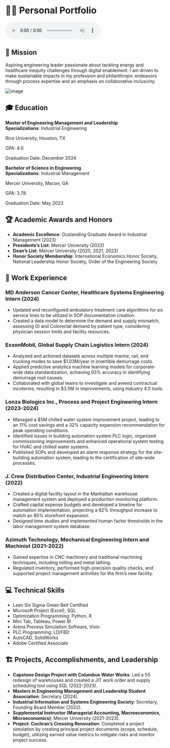 # 👩‍💻 Personal Portfolio

<audio controls>
  <source src="StockTune-Sunset%20Coffee%20Break_1729731655.mp3" type="audio/mpeg">
</audio>


## 🎯 Mission
Aspiring engineering leader passionate about tackling energy and healthcare inequity challenges through digital enablement. I am driven to make sustainable impacts in my profession and philanthropic endeavors through process expertise and an emphasis on collaborative inclusivity. 


![image](https://github.com/user-attachments/assets/85518051-788d-4a7f-80ed-98926a61f64f)



## 🎓 Education
**Master of Engineering Management and Leadership**  
**Specializations**: Industrial Engineering 

Rice University, Houston, TX  

GPA: 4.0  

Graduation Date: December 2024

**Bachelor of Science in Engineering**  
**Specializations**: Industrial Management

Mercer University, Macon, GA 

GPA: 3.78

Graduation Date: May 2023

## 🏆 Academic Awards and Honors
- **Academic Excellence**: Oustanding Graduate Award in Industrial Management (2023)
- **Presidents’s List**: Mercer University (2022)
- **Dean’s List**: Mercer University (2020, 2021, 2023)
- **Honor Society Membership**: International Economics Honor Society, National Leadership Honor Society, Order of the Engineering Society

## 💼 Work Experience

### MD Anderson Cancer Center, Healthcare Systems Engineering Intern (2024)
- Updated and reconfigured ambulatory treatment care algorithms for six service lines to be utilized in SOP documentation creation.
- Created a data model to determine the demand and supply mismatch, assessing GI and Colorectal demand by patient type, considering physician session limits and facility resources.

### ExxonMobil, Global Supply Chain Logistics Intern (2024)
- Analyzed and actioned datasets across multiple marine, rail, and trucking modes to save $1.03M/year in invertible demurrage costs.
- Applied predictive analytics machine learning models for corporate-wide data standardization, achieving 93% accuracy in identifying demurrage root causes.
- Collaborated with global teams to investigate and amend contractual incoterms, resulting in $3.5M in improvements, using Industry 4.0 tools.

### Lonza Biologics Inc., Process and Project Engineering Intern (2023-2024)
- Managed a $5M chilled water system improvement project, leading to an 11% cost savings and a 32% capacity expansion recommendation for peak operating conditions.
- Identified issues in building automation system PLC logic, organized commissioning improvements and enhanced operational system testing for HVAC and chilled water systems.
- Published SOPs and developed an alarm response strategy for the site-building automation system, leading to the certification of site-wide processes.

### J. Crew Distribution Center, Industrial Engineering Intern (2022)
- Created a digital facility layout in the Manhattan warehouse management system and deployed a production monitoring platform.
- Crafted capital expense budgets and developed a timeline for automation implementation, projecting a 62% throughput increase to match an 80% storefront expansion.
- Designed time studies and implemented human factor thresholds in the labor management system database.

### Azimuth Technology, Mechanical Engineering Intern and Machinist (2021-2022)
- Gained expertise in CNC machinery and traditional machining techniques, including milling and metal lathing.
- Regulated inventory, performed high-precision quality checks, and supported project management activities for the firm’s new facility.

## 💻 Technical Skills
- Lean Six Sigma Green Belt Certified
- Microsoft Project (Excel), SQL
- Optimization Programming: Python, R
- Mini Tab, Tableau, Power BI
- Arena Process Simulation Software, Visio
- PLC Programming: LD/FBD
- AutoCAD, SolidWorks
- Adobe Certified Associate

## 🏗️ Projects, Accomplishments, and Leadership

- **Capstone Design Project with Columbus Water Works**: Led a 5S redesign of warehouses and created a JIT work order and supply scheduling tool using SQL (2022-2023).
- **Masters in Engineering Management and Leadership Student Association**: Secretary (2024).
- **Industrial Information and Systems Engineering Society**: Secretary, Founding Board Member (2022).
- **Supplemental Instructor (Managerial Accounting, Macroeconomics, Microeconomics)**: Mercer University (2021-2023).
- **Project: Cochran’s Crossing Renovation**: Completed a project simulation by creating principal project documents (scope, schedule, budget), utilizing earned value metrics to mitigate risks and monitor project success.

